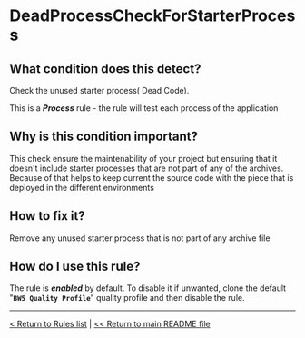 # DeadProcessCheckForStarterProcess

## What condition does this detect?

Check the unused starter process( Dead Code).

This is a ***Process*** rule - the rule will test each process of the application

## Why is this condition important?

This check ensure the maintenability of your project but ensuring that it doesn't include starter processes that are not part of any of the archives. Because of that helps to keep current the source code with the piece that is deployed in the different environments

## How to fix it?

Remove any unused starter process that is not part of any archive file

## How do I use this rule?

The rule is **_enabled_** by default. To disable it if unwanted, clone the default "**`BW5 Quality Profile`**" quality profile and then disable the rule.

---
[< Return to Rules list](./RULES.md) |  [<< Return to main README file](../../../README.md)
